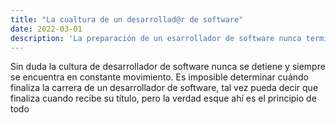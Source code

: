 ```yaml
---
title: "La cualtura de un desarrollad@r de software"
date: 2022-03-01
description: 'La preparación de un esarrollador de software nunca termina'
---
```


Sin duda la cultura de desarrollador de software nunca se detiene y siempre se encuentra en constante movimiento. Es imposible determinar cuándo finaliza la carrera de un desarrollador de software, tal vez pueda decir que finaliza cuando recibe su título, pero la verdad esque ahí es el principio de todo
